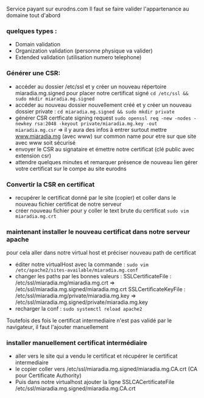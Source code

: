 Service payant sur eurodns.com
Il faut se faire valider l'appartenance au domaine tout d'abord 
### quelques types :

* Domain validation
* Organization validation (personne physique va valider)
* Extended validation (utilisation numero telephone)

### Générer une CSR:

* accéder au dossier /etc/ssl et y créer un nouveau répertoire miaradia.mg.signed pour placer notre certificat signé
  ```cd /etc/ssl && sudo mkdir miaradia.mg.signed```
* accéder au nouveau dossier nouvellement créé et y créer un nouveau dossier private :
  ```cd miaradia.mg.signed && sudo mkdir private```
* générer CSR certficate signing request
  ```sudo openssl req -new -nodes -newkey rsa:2048 -keyout private/miaradia.mg.key -out miaradia.mg.csr```
  => il y aura des infos à entrer surtout mettre www.miaradia.mg (avec www) sur common name pour etre sur que site avec www soit sécurisé
* envoyer le CSR au signataire et émettre notre certificat (clé public avec extension csr)
* attendre quelques minutes et remarquer présence de nouveau lien gérer votre certificat sur le compe au site eurodns

### Convertir la CSR en certificat
* recupérer le certificat donné par le site (copier) et coller dans le nouveau fichier certificat de notre serveur
* créer nouveau fichier pour y coller le text brute du certificat
```sudo vim miaradia.mg.crt```

### maintenant installer le nouveau certificat dans notre serveur apache
pour cela aller dans notre virtual host et préciser nouveau path de certificat 
* éditer notre virtualHost avec la commande :
```sudo vim /etc/apache2/sites-available/miaradia.mg.conf```
* changer les paths par les bonnes valeurs :
SSLCertificateFile : /etc/ssl/miaradia.mg/miaradia.mg.crt => /etc/ssl/miaradia.mg.signed/miaradia.mg.crt
SSLCertificateKeyFile : /etc/ssl/miaradia.mg/private/miaradia.mg.key => /etc/ssl/miaradia.mg.signed/private/miaradia.mg.key
* recharger la conf :
```sudo systemctl reload apache2```

Toutefois des fois le certificat intermediaire n'est pas validé par le navigateur, il faut l'ajouter manuellement
### installer manuellement certificat intermédiaire
* aller vers le site qui a vendu le certificat et récupérer le certificat intermediaire
* le copier coller vers /etc/ssl/miaradia.mg.signed/miaradia.mg.CA.crt (CA pour Certificate Authority)
* Puis dans notre virtualhost ajouter la ligne SSLCACertificateFile /etc/ssl/miaradia.mg.signed/miaradia.mg.CA.crt
